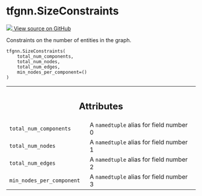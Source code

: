 # tfgnn.SizeConstraints

<!-- Insert buttons and diff -->

<a target="_blank" href="https://github.com/tensorflow/gnn/tree/master/tensorflow_gnn/graph/preprocessing_common.py#L23-L29">
<img src="https://www.tensorflow.org/images/GitHub-Mark-32px.png" /> View source
on GitHub </a>

Constraints on the number of entities in the graph.

<pre class="devsite-click-to-copy prettyprint lang-py tfo-signature-link">
<code>tfgnn.SizeConstraints(
    total_num_components,
    total_num_nodes,
    total_num_edges,
    min_nodes_per_component=()
)
</code></pre>



<!-- Placeholder for "Used in" -->




<!-- Tabular view -->
 <table class="responsive fixed orange">
<colgroup><col width="214px"><col></colgroup>
<tr><th colspan="2"><h2 class="add-link">Attributes</h2></th></tr>

<tr>
<td>
<code>total_num_components</code><a id="total_num_components"></a>
</td>
<td>
A <code>namedtuple</code> alias for field number 0
</td>
</tr><tr>
<td>
<code>total_num_nodes</code><a id="total_num_nodes"></a>
</td>
<td>
A <code>namedtuple</code> alias for field number 1
</td>
</tr><tr>
<td>
<code>total_num_edges</code><a id="total_num_edges"></a>
</td>
<td>
A <code>namedtuple</code> alias for field number 2
</td>
</tr><tr>
<td>
<code>min_nodes_per_component</code><a id="min_nodes_per_component"></a>
</td>
<td>
A <code>namedtuple</code> alias for field number 3
</td>
</tr>
</table>
